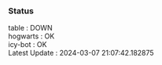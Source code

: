 ### Status


table : DOWN  
hogwarts : OK  
icy-bot : OK  
Latest Update : 2024-03-07 21:07:42.182875
